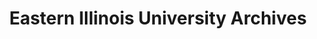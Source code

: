 ---
layout: repo
title: "Eastern Illinois University Archives"
id: 15711
permalink: repos/15711/
---